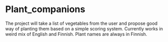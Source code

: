 # Plant_companions
The project will take a list of vegetables from the user and propose good way of planting them based on a simple scoring system.
Currently works in weird mix of English and Finnish. Plant names are always in Finnish.
